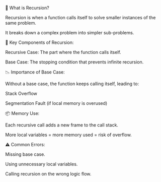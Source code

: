 📌 What is Recursion?

Recursion is when a function calls itself to solve smaller instances of the same problem.

It breaks down a complex problem into simpler sub-problems.

🔁 Key Components of Recursion:

Recursive Case: The part where the function calls itself.

Base Case: The stopping condition that prevents infinite recursion.

📉 Importance of Base Case:

Without a base case, the function keeps calling itself, leading to:

Stack Overflow

Segmentation Fault (if local memory is overused)

📦 Memory Use:

Each recursive call adds a new frame to the call stack.

More local variables = more memory used = risk of overflow.

⚠️ Common Errors:

Missing base case.

Using unnecessary local variables.

Calling recursion on the wrong logic flow.

